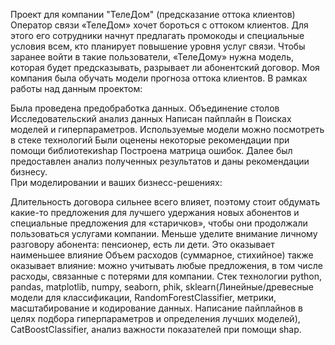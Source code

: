 Проект для компании "ТелеДом" (предсказание оттока клиентов)
Оператор связи «ТелеДом» хочет бороться с оттоком клиентов. Для этого его сотрудники начнут предлагать промокоды и специальные условия всем, кто планирует повышение уровня услуг связи. Чтобы заранее войти в такие пользователи, «ТелеДому» нужна модель, которая будет предсказывать, разрывает ли абонентский договор. Моя компания была обучать модели прогноза оттока клиентов.
В рамках работы над данным проектом:

Была проведена предобработка данных. Объединение столов
Исследовательский анализ данных
Написан пайплайн в Поисках моделей и гиперпараметров. Используемые модели можно посмотреть в стеке технологий
Были оценены некоторые рекомендации при помощи библиотекиshap
Построена матрица ошибок. Далее был предоставлен анализ полученных результатов и даны рекомендации бизнесу.\
При моделировании и ваших бизнесс-решениях:

Длительность договора сильнее всего влияет, поэтому стоит обдумать какие-то предложения для лучшего удержания новых абонентов и специальные предложения для «старичков», чтобы они продолжали пользоваться услугами компании.
Меньше уделите внимание личному разговору абонента: пенсионер, есть ли дети. Это оказывает наименьшее влияние
Объем расходов (суммарное, стихийное) также оказывает влияние: можно учитывать любые предложения, в том числе расходы, связанные с потерями для компании.
Стек технологии
python, pandas, matplotlib, numpy, seaborn, phik, sklearn(Линейные/древесные модели для классификации, RandomForestClassifier, метрики, масштабирование и кодирование данных. Написание пайплайнов в целях подбора гиперпараметров и определения лучших моделей), CatBoostClassifier, анализ важности показателей при помощи shap.
